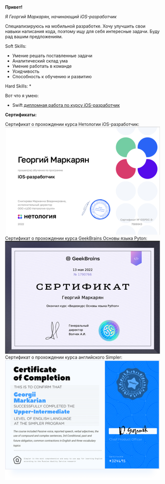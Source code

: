 **Привет!**

*Я Георгий Маркарян, начинающий iOS-разработчик*

   Специализируюсь на мобильной разработке. Хочу улучшить свои навыки написания кода, поэтому ищу для себя интересные задачи. Буду рад вашим предложениям.

Soft Skills:
* Умение решать поставленные задачи
* Аналитический склад ума
* Умение работать в команде
* Усидчивость
* Способность к обучению и развитию

Hard Skills:
* 

Вот что я умею:
* Swift [дипломная работа по курсу iOS-разработчик](https://github.com/NGrani/ios-homeworks.git)

**Сертификаты:**


Сертификат о прохождении курса Нетологии iOS-разработчик:
![](https://github.com/NGrani/ngrani/blob/main/assets/certificate.png)
Сертификат о прохождении курса GeekBrains Основы языка Pyton:
![](https://github.com/NGrani/ngrani/blob/main/assets/Сертификат%20pyton.png)
Сертификат о прохождении курса английского Simpler:
![](https://github.com/NGrani/ngrani/blob/main/assets/of%20Completion.PNG)
